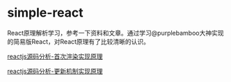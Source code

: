 # simple-react

React原理解析学习，参考一下资料和文章。通过学习@purplebamboo大神实现的简易版React，对React原理有了比较清晰的认识。

[reactjs源码分析-首次渲染实现原理](http://purplebamboo.github.io/2015/09/15/reactjs_source_analyze_part_one/)

[reactjs源码分析-更新机制实现原理](http://purplebamboo.github.io/2015/09/15/reactjs_source_analyze_part_two/)